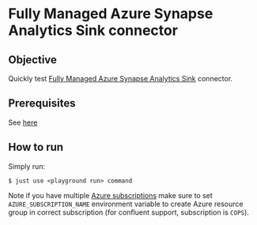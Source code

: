# Fully Managed Azure Synapse Analytics Sink connector



## Objective

Quickly test [Fully Managed Azure Synapse Analytics Sink](https://docs.confluent.io/cloud/current/connectors/cc-azure-synapse-analytics-sink.html) connector.


## Prerequisites

See [here](https://kafka-docker-playground.io/#/how-to-use?id=%f0%9f%8c%a4%ef%b8%8f-confluent-cloud-examples)


## How to run

Simply run:

```
$ just use <playground run> command
```

Note if you have multiple [Azure subscriptions](https://github.com/MicrosoftDocs/azure-docs-cli/blob/main/docs-ref-conceptual/manage-azure-subscriptions-azure-cli.md#change-the-active-subscription) make sure to set `AZURE_SUBSCRIPTION_NAME` environment variable to create Azure resource group in correct subscription (for confluent support, subscription is `COPS`).